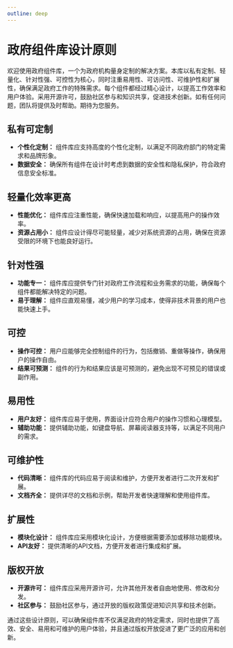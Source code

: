 ```yaml
---
outline: deep
---
```


# 政府组件库设计原则

欢迎使用政府组件库，一个为政府机构量身定制的解决方案。本库以私有定制、轻量化、针对性强、可控性为核心，同时注重易用性、可访问性、可维护性和扩展性，确保满足政府工作的特殊需求。每个组件都经过精心设计，以提高工作效率和用户体验。采用开源许可，鼓励社区参与和知识共享，促进技术创新。如有任何问题，团队将提供及时帮助。期待为您服务。


## 私有可定制

- **个性化定制：** 组件库应支持高度的个性化定制，以满足不同政府部门的特定需求和品牌形象。
- **数据安全：** 确保所有组件在设计时考虑到数据的安全性和隐私保护，符合政府信息安全标准。

## 轻量化效率更高

- **性能优化：** 组件库应注重性能，确保快速加载和响应，以提高用户的操作效率。
- **资源占用小：** 组件应设计得尽可能轻量，减少对系统资源的占用，确保在资源受限的环境下也能良好运行。

## 针对性强

- **功能专一：** 组件库应提供专门针对政府工作流程和业务需求的功能，确保每个组件都能解决特定的问题。
- **易于理解：** 组件应直观易懂，减少用户的学习成本，使得非技术背景的用户也能快速上手。

## 可控

- **操作可控：** 用户应能够完全控制组件的行为，包括撤销、重做等操作，确保用户的操作自由。
- **结果可预测：** 组件的行为和结果应该是可预测的，避免出现不可预见的错误或副作用。

## 易用性

- **用户友好：** 组件库应易于使用，界面设计应符合用户的操作习惯和心理模型。
- **辅助功能：** 提供辅助功能，如键盘导航、屏幕阅读器支持等，以满足不同用户的需求。

## 可维护性

- **代码清晰：** 组件库的代码应易于阅读和维护，方便开发者进行二次开发和扩展。
- **文档齐全：** 提供详尽的文档和示例，帮助开发者快速理解和使用组件库。

## 扩展性

- **模块化设计：** 组件库应采用模块化设计，方便根据需要添加或移除功能模块。
- **API友好：** 提供清晰的API文档，方便开发者进行集成和扩展。

## 版权开放

- **开源许可：** 组件库应采用开源许可，允许其他开发者自由地使用、修改和分发。
- **社区参与：** 鼓励社区参与，通过开放的版权政策促进知识共享和技术创新。

通过这些设计原则，可以确保组件库不仅满足政府的特定需求，同时也提供了高效、安全、易用和可维护的用户体验，并且通过版权开放促进了更广泛的应用和创新。
